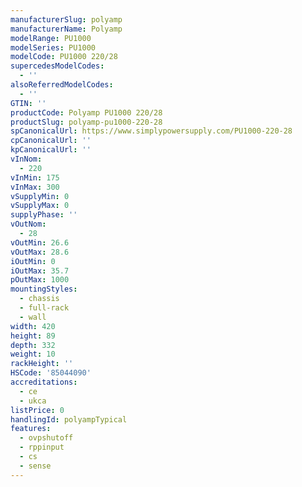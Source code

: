 ```yaml
---
manufacturerSlug: polyamp
manufacturerName: Polyamp
modelRange: PU1000
modelSeries: PU1000
modelCode: PU1000 220/28
supercedesModelCodes:
  - ''
alsoReferredModelCodes:
  - ''
GTIN: ''
productCode: Polyamp PU1000 220/28
productSlug: polyamp-pu1000-220-28
spCanonicalUrl: https://www.simplypowersupply.com/PU1000-220-28
cpCanonicalUrl: ''
kpCanonicalUrl: ''
vInNom:
  - 220
vInMin: 175
vInMax: 300
vSupplyMin: 0
vSupplyMax: 0
supplyPhase: ''
vOutNom:
  - 28
vOutMin: 26.6
vOutMax: 28.6
iOutMin: 0
iOutMax: 35.7
pOutMax: 1000
mountingStyles:
  - chassis
  - full-rack
  - wall
width: 420
height: 89
depth: 332
weight: 10
rackHeight: ''
HSCode: '85044090'
accreditations:
  - ce
  - ukca
listPrice: 0
handlingId: polyampTypical
features:
  - ovpshutoff
  - rppinput
  - cs
  - sense
---
```

